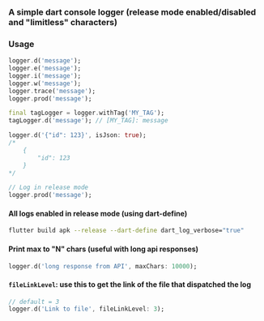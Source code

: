 ### A simple dart console logger (release mode enabled/disabled and "limitless" characters)
  
### Usage
```dart
logger.d('message');
logger.e('message');
logger.i('message');
logger.w('message');
logger.trace('message');
logger.prod('message');
```

```dart
final tagLogger = logger.withTag('MY_TAG');
tagLogger.d('message'); // [MY_TAG]: message
```

```dart
logger.d('{"id": 123}', isJson: true); 
/*
    {
        "id": 123 
    }
*/
```

```dart
// Log in release mode
logger.prod('message');
```

#### All logs enabled in release mode (using dart-define)
```bash
flutter build apk --release --dart-define dart_log_verbose="true"
```

#### Print max to "N" chars (useful with long api responses)
```dart
logger.d('long response from API', maxChars: 10000);
```

#### `fileLinkLevel`: use this to get the link of the file that dispatched the log
```dart
// default = 3
logger.d('Link to file', fileLinkLevel: 3);
```